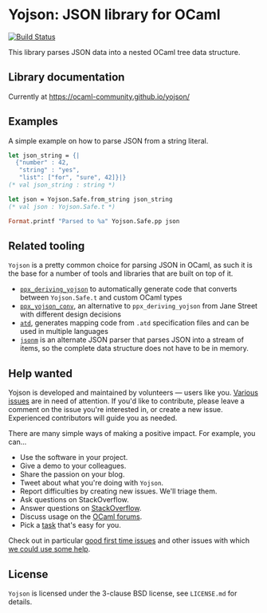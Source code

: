 Yojson: JSON library for OCaml
==============================

[![Build Status](https://img.shields.io/endpoint?url=https%3A%2F%2Fci.ocamllabs.io%2Fbadge%2Focaml-community%2Fyojson%2Fmaster&logo=ocaml)](https://ci.ocamllabs.io/github/ocaml-community/yojson)

This library parses JSON data into a nested OCaml tree data structure.


Library documentation
---------------------

Currently at https://ocaml-community.github.io/yojson/


Examples
--------

A simple example on how to parse JSON from a string literal.

```ocaml
let json_string = {|
  {"number" : 42,
   "string" : "yes",
   "list": ["for", "sure", 42]}|}
(* val json_string : string *)

let json = Yojson.Safe.from_string json_string
(* val json : Yojson.Safe.t *)

Format.printf "Parsed to %a" Yojson.Safe.pp json
```


Related tooling
---------------

`Yojson` is a pretty common choice for parsing JSON in OCaml, as such it is the
base for a number of tools and libraries that are built on top of it.

* [`ppx_deriving_yojson`](https://github.com/ocaml-ppx/ppx_deriving_yojson) to
  automatically generate code that converts between `Yojson.Safe.t` and custom
  OCaml types
* [`ppx_yojson_conv`](https://github.com/janestreet/ppx_yojson_conv), an
  alternative to `ppx_deriving_yojson` from Jane Street with different design
  decisions
* [`atd`](https://github.com/ahrefs/atd), generates mapping code from `.atd`
  specification files and can be used in multiple languages
* [`jsonm`](https://erratique.ch/software/jsonm) is an alternate JSON parser
  that parses JSON into a stream of items, so the complete data structure does
  not have to be in memory.

Help wanted
-----------

Yojson is developed and maintained by volunteers &mdash; users like you.
[Various issues](https://github.com/ocaml-community/yojson/issues) are in need
of attention. If you'd like to contribute, please leave a comment on the issue
you're interested in, or create a new issue. Experienced contributors will
guide you as needed.

There are many simple ways of making a positive impact. For example,
you can...

* Use the software in your project.
* Give a demo to your colleagues.
* Share the passion on your blog.
* Tweet about what you're doing with `Yojson`.
* Report difficulties by creating new issues. We'll triage them.
* Ask questions on StackOverflow.
* Answer questions on
  [StackOverflow](https://stackoverflow.com/search?q=yojson).
* Discuss usage on the [OCaml forums](https://discuss.ocaml.org/).
* Pick a [task](https://github.com/ocaml-community/yojson/issues) that's easy
  for you.

Check out in particular
[good first time issues](https://github.com/ocaml-community/yojson/issues?q=is%3Aissue+is%3Aopen+label%3A%22good+first+time+issue%22)
and other issues with which
[we could use some help](https://github.com/ocaml-community/yojson/issues?q=is%3Aissue+is%3Aopen+label%3A%22help+wanted%22).


License
-------

`Yojson` is licensed under the 3-clause BSD license, see `LICENSE.md` for
details.
